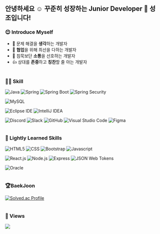

## 안녕하세요 ☺ 꾸준히 성장하는 Junior Developer 🌱 성조입니다!



### 😊 Introduce Myself
- 🤔 문제 해결을 **생각**하는 개발자
- 👯 **협업**을 위해 최선을 다하는 개발자
- 💬 침묵보단 **소통**을 선호하는 개발자
- 👍 상대를 **존중**하고 **칭찬**할 줄 아는 개발자

#
### **👨‍💻 Skill**

<!-- Java -->
<img src="https://img.shields.io/badge/Java-007396?style=flat-square&logo=java&logoColor=white" alt="Java"> <img src="https://img.shields.io/badge/Spring-6DB33F?style=flat-square&logo=Spring&logoColor=white" alt="Spring"> <img src="https://img.shields.io/badge/Spring Boot-6DB33F?style=flat-square&logo=Spring&logoColor=white" alt="Spring Boot"> <img src="https://img.shields.io/badge/Spring Security-6DB33FF?style=flat-square&logo=Spring&logoColor=white" alt="Spring Security"> 




<!-- Database -->
<img src="https://img.shields.io/badge/MySQL-4479A1?style=flat-square&logo=MySQL&logoColor=white" alt="MySQL"> 

<!-- Tool -->
<img src="https://img.shields.io/badge/Eclipse IDE-2C2255?style=flat-square&logo=Eclipse IDE&logoColor=white" alt="Eclipse IDE"> <img src="https://img.shields.io/badge/IntelliJ IDEA-000000?style=flat-square&logo=IntelliJ IDEA&logoColor=white" alt="IntelliJ IDEA">

<img src="https://img.shields.io/badge/Discord-5865F2?style=flat-square&logo=Discord&logoColor=white" alt="Discord"> <img src="https://img.shields.io/badge/Slack-4A154B?style=flat-square&logo=Slack&logoColor=white" alt="Slack"> <img src="https://img.shields.io/badge/GitHub-181717?style=flat-square&logo=GitHub&logoColor=white" alt="GitHub"> <img src="https://img.shields.io/badge/Visual Studio Code-007ACC?style=flat-square&logo=Visual Studio Code&logoColor=white" alt="Visual Studio Code"> 
<img src="https://img.shields.io/badge/Figma-F24E1E?style=flat-square&logo=Figma&logoColor=white" alt="Figma">


#
### 🧐 Lightly Learned Skills

<!-- Web Basic -->
<img src="https://img.shields.io/badge/HTML-E34F26?style=flat-square&logo=HTML5&logoColor=white" alt="HTML5"> <img src="https://img.shields.io/badge/CSS-1572B6?style=flat-square&logo=CSS3&logoColor=white" alt="CSS"> <img src="https://img.shields.io/badge/Bootstrap-7952B3?style=flat-square&logo=Bootstrap&logoColor=white" alt="Bootstrap"> <img src="https://img.shields.io/badge/Javascript-F7DF1E?style=flat-square&logo=Javascript&logoColor=white" alt="Javascript"> 

<!-- JavaScript -->
<img src="https://img.shields.io/badge/React.js-61DAFB?style=flat-square&logo=React&logoColor=white" alt="React.js"> <img src="https://img.shields.io/badge/Node.js-339933?style=flat-square&logo=Node.js&logoColor=white" alt="Node.js"> <img src="https://img.shields.io/badge/Express-000000?style=flat-square&logo=Express&logoColor=white" alt="Express"> <img src="https://img.shields.io/badge/JSON Web Tokens-000000?style=flat-square&logo=JSON Web Tokens&logoColor=white" alt="JSON Web Tokens">

<!-- Database -->
<img src="https://img.shields.io/badge/Oracle-F80000?style=flat-square&logo=Oracle&logoColor=white" alt="Oracle"> 

#
### 🏆BaekJoon
[![Solved.ac Profile](http://mazassumnida.wtf/api/v2/generate_badge?boj=seongjo)](https://solved.ac/seongjo/)


#
### 👋 Views
<a href="https://hits.seeyoufarm.com"><img src="https://hits.seeyoufarm.com/api/count/incr/badge.svg?url=https%3A%2F%2Fgithub.com%2Fseongjo-seo&count_bg=%236777AE&title_bg=%23C6C3C3&icon=github.svg&icon_color=%238384BC&title=Profile_Views&edge_flat=false"/></a>


